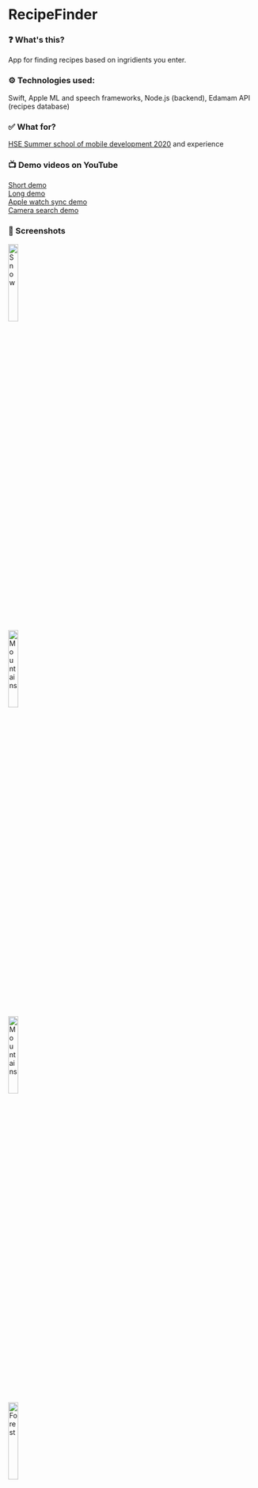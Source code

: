 # RecipeFinder
### ❓ What's this?
App for finding recipes based on ingridients you enter.
### ⚙ Technologies used:  
Swift, Apple ML and speech frameworks, Node.js (backend), Edamam API (recipes database)
### ✅ What for?
[HSE Summer school of mobile development 2020](https://cs.hse.ru/news/388778583.html) and experience
### 📺 Demo videos on YouTube
[Short demo](https://www.youtube.com/watch?v=HR0HdCOpb80&ab_channel=DanielKhromov)  
[Long demo](https://www.youtube.com/watch?v=r9oxvrtXH0s&ab_channel=DanielKhromov)  
[Apple watch sync demo](https://www.youtube.com/watch?v=hGmsOFHdC98&ab_channel=DanielKhromov)  
[Camera search demo](https://www.youtube.com/watch?v=Y58CZUX7-lI)  
### 📱 Screenshots
<div class="row">
  <div class="column">
    <img src="https://i.imgur.com/zK5ZFvo.jpg" alt="Snow" width=20% padding:10%>
  </div>
  <div class="column">
    <img src="https://i.imgur.com/6FaYIZA.jpg" alt="Mountains" width=20%>
  </div>
  <div class="column">
    <img src="https://i.imgur.com/byGeBy1.jpg" alt="Mountains" width=20%>
  </div>
  <div class="column">
    <img src="https://i.imgur.com/i0PHum7.png" alt="Forest" width=20%>
  </div>
</div>
